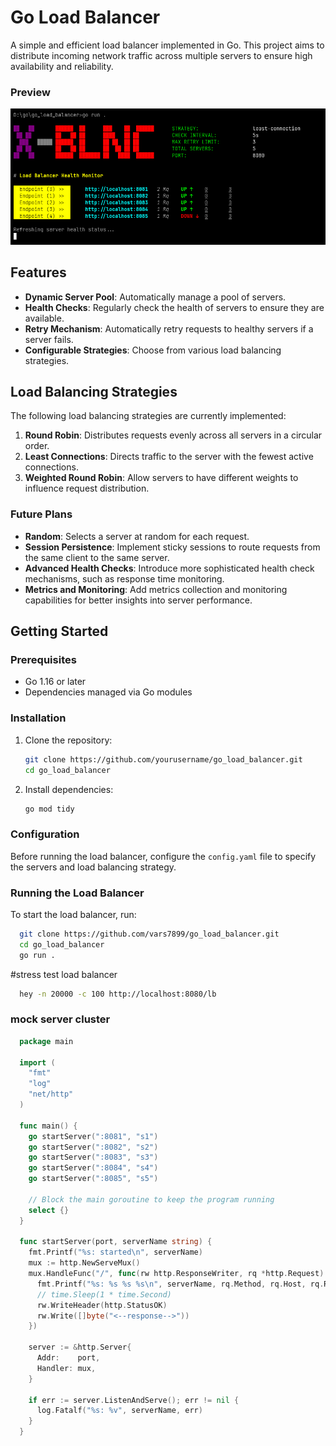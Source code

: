 # Go Load Balancer

A simple and efficient load balancer implemented in Go. This project aims to distribute incoming network traffic across multiple servers to ensure high availability and reliability.

### Preview

![Load Balancer](/docs/s1.png "Load balancer")

## Features

- **Dynamic Server Pool**: Automatically manage a pool of servers.
- **Health Checks**: Regularly check the health of servers to ensure they are available.
- **Retry Mechanism**: Automatically retry requests to healthy servers if a server fails.
- **Configurable Strategies**: Choose from various load balancing strategies.

## Load Balancing Strategies

The following load balancing strategies are currently implemented:

1. **Round Robin**: Distributes requests evenly across all servers in a circular order.
2. **Least Connections**: Directs traffic to the server with the fewest active connections.
3. **Weighted Round Robin**: Allow servers to have different weights to influence request distribution.

### Future Plans

- **Random**: Selects a server at random for each request.
- **Session Persistence**: Implement sticky sessions to route requests from the same client to the same server.
- **Advanced Health Checks**: Introduce more sophisticated health check mechanisms, such as response time monitoring.
- **Metrics and Monitoring**: Add metrics collection and monitoring capabilities for better insights into server performance.

## Getting Started

### Prerequisites

- Go 1.16 or later
- Dependencies managed via Go modules

### Installation

1. Clone the repository:

   ```bash
   git clone https://github.com/yourusername/go_load_balancer.git
   cd go_load_balancer
   ```

2. Install dependencies:
   ```bash
   go mod tidy
   ```

### Configuration

Before running the load balancer, configure the `config.yaml` file to specify the servers and load balancing strategy.

### Running the Load Balancer

To start the load balancer, run:

```bash
  git clone https://github.com/vars7899/go_load_balancer.git
  cd go_load_balancer
  go run .
```

#stress test load balancer

```bash
  hey -n 20000 -c 100 http://localhost:8080/lb
```

### mock server cluster

```go
  package main

  import (
    "fmt"
    "log"
    "net/http"
  )

  func main() {
    go startServer(":8081", "s1")
    go startServer(":8082", "s2")
    go startServer(":8083", "s3")
    go startServer(":8084", "s4")
    go startServer(":8085", "s5")

    // Block the main goroutine to keep the program running
    select {}
  }

  func startServer(port, serverName string) {
    fmt.Printf("%s: started\n", serverName)
    mux := http.NewServeMux()
    mux.HandleFunc("/", func(rw http.ResponseWriter, rq *http.Request) {
      fmt.Printf("%s: %s %s %s\n", serverName, rq.Method, rq.Host, rq.RequestURI)
      // time.Sleep(1 * time.Second)
      rw.WriteHeader(http.StatusOK)
      rw.Write([]byte("<--response-->"))
    })

    server := &http.Server{
      Addr:    port,
      Handler: mux,
    }

    if err := server.ListenAndServe(); err != nil {
      log.Fatalf("%s: %v", serverName, err)
    }
  }
```
